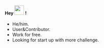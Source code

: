 
#### Hey <img src="https://media.giphy.com/media/hvRJCLFzcasrR4ia7z/giphy.gif" width="30"> !

- He/him.
- User&Contributor. 
- Work for free.
- Looking for start up with more challenge.
